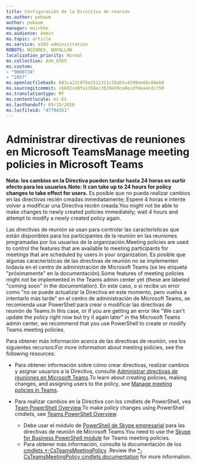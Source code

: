 ```yaml
---
title: Configuración de la Directiva de reunión
ms.author: pebaum
author: pebaum
manager: mnirkhe
ms.audience: Admin
ms.topic: article
ms.service: o365-administration
ROBOTS: NOINDEX, NOFOLLOW
localization_priority: Normal
ms.collection: Adm_O365
ms.custom:
- "9000734"
- "2657"
ms.openlocfilehash: 683ca12c8f6e2511311c10ab5c4599ee66c08eb8
ms.sourcegitcommit: c6692ce0fa1358ec3529e59ca0ecdfdea4cdc759
ms.translationtype: MT
ms.contentlocale: es-ES
ms.lasthandoff: 09/15/2020
ms.locfileid: "47794351"
---
```

# <a name="manage-meeting-policies-in-microsoft-teams"></a><span data-ttu-id="6dfb1-102">Administrar directivas de reuniones en Microsoft Teams</span><span class="sxs-lookup"><span data-stu-id="6dfb1-102">Manage meeting policies in Microsoft Teams</span></span>

<span data-ttu-id="6dfb1-103">**Nota: los cambios en la Directiva pueden tardar hasta 24 horas en surtir efecto para los usuarios.**</span><span class="sxs-lookup"><span data-stu-id="6dfb1-103">**Note: It can take up to 24 hours for policy changes to take effect for users.**</span></span> <span data-ttu-id="6dfb1-104">Es posible que no pueda realizar cambios en las directivas recién creadas inmediatamente; Espere 4 horas e intente volver a modificar una Directiva recién creada.</span><span class="sxs-lookup"><span data-stu-id="6dfb1-104">You might not be able to make changes to newly created policies immediately; wait 4 hours and attempt to modify a newly created policy again.</span></span>

<span data-ttu-id="6dfb1-105">Las directivas de reunión se usan para controlar las características que están disponibles para los participantes de la reunión en las reuniones programadas por los usuarios de la organización.</span><span class="sxs-lookup"><span data-stu-id="6dfb1-105">Meeting policies are used to control the features that are available to meeting participants for meetings that are scheduled by users in your organization.</span></span> <span data-ttu-id="6dfb1-106">Es posible que algunas características de las directivas de reunión no se implementen todavía en el centro de administración de Microsoft Teams (se les etiqueta "próximamente" en la documentación).</span><span class="sxs-lookup"><span data-stu-id="6dfb1-106">Some features of meeting policies might not be implemented in the Teams admin center yet (these are labeled "coming soon" in the documentation).</span></span> <span data-ttu-id="6dfb1-107">En este caso, o si recibe un error como "no se puede actualizar la Directiva en este momento, pero vuelva a intentarlo más tarde" en el centro de administración de Microsoft Teams, se recomienda usar PowerShell para crear o modificar las directivas de reunión de Teams.</span><span class="sxs-lookup"><span data-stu-id="6dfb1-107">In this case, or if you are getting an error like "We can't update the policy right now but try it again later" in the Microsoft Teams admin center, we recommend that you use PowerShell to create or modify Teams meeting policies.</span></span> 

<span data-ttu-id="6dfb1-108">Para obtener más información acerca de las directivas de reunión, vea los siguientes recursos:</span><span class="sxs-lookup"><span data-stu-id="6dfb1-108">For more information about meeting policies, see the following resources:</span></span>

- <span data-ttu-id="6dfb1-109">Para obtener información sobre cómo crear directivas, realizar cambios y asignar usuarios a la Directiva, consulte [Administrar directivas de reuniones en Microsoft Teams](https://docs.microsoft.com/microsoftteams/meeting-policies-in-teams).</span><span class="sxs-lookup"><span data-stu-id="6dfb1-109">To learn about creating policies, making changes, and assigning users to the policy, see [Manage meeting policies in Teams](https://docs.microsoft.com/microsoftteams/meeting-policies-in-teams).</span></span>

- <span data-ttu-id="6dfb1-110">Para realizar cambios en la Directiva con los cmdlets de PowerShell, vea [Team PowerShell Overview](https://docs.microsoft.com/microsoftteams/teams-powershell-overview).</span><span class="sxs-lookup"><span data-stu-id="6dfb1-110">To make policy changes using PowerShell cmdlets, see [Teams PowerShell Overview](https://docs.microsoft.com/microsoftteams/teams-powershell-overview).</span></span> 
    - <span data-ttu-id="6dfb1-111">Debe usar el módulo de [PowerShell de Skype empresarial](https://www.microsoft.com/download/details.aspx?id=39366) para las directivas de reunión de Microsoft Teams.</span><span class="sxs-lookup"><span data-stu-id="6dfb1-111">You need to use the [Skype for Business PowerShell module](https://www.microsoft.com/download/details.aspx?id=39366) for Teams meeting policies.</span></span> 
    - <span data-ttu-id="6dfb1-112">Para obtener más información, consulte la documentación de los [cmdlets \*-CsTeamsMeetingPolicy](https://docs.microsoft.com/search/?search=CsTeamsMeetingPolicy&view=skype-ps) .</span><span class="sxs-lookup"><span data-stu-id="6dfb1-112">Review the [\*-CsTeamsMeetingPolicy cmdlets documentation](https://docs.microsoft.com/search/?search=CsTeamsMeetingPolicy&view=skype-ps) for more information.</span></span>

